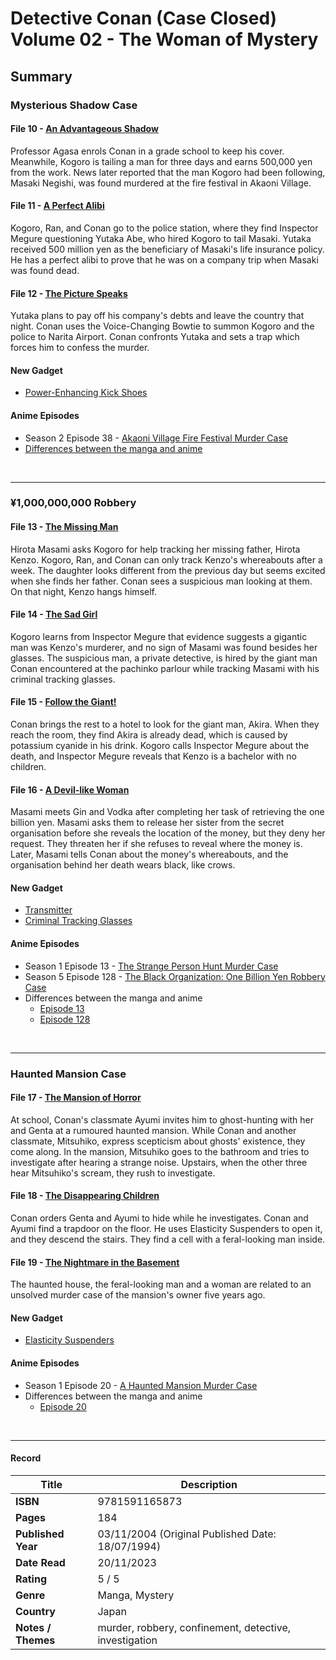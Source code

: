 # Detective Conan (Case Closed) Volume 02 - The Woman of Mystery

## Summary

### Mysterious Shadow Case
#### File 10 - [An Advantageous Shadow](https://www.detectiveconanworld.com/wiki/Volume_2#File_010_-_An_Advantageous_Shadow)
Professor Agasa enrols Conan in a grade school to keep his cover. Meanwhile, Kogoro is tailing a man for three days and earns 500,000 yen from the work. News later reported that the man Kogoro had been following, Masaki Negishi, was found murdered at the fire festival in Akaoni Village.


#### File 11 - [A Perfect Alibi](https://www.detectiveconanworld.com/wiki/Volume_2#File_011_-_A_Perfect_Alibi)
Kogoro, Ran, and Conan go to the police station, where they find Inspector Megure questioning Yutaka Abe, who hired Kogoro to tail Masaki. Yutaka received 500 million yen as the beneficiary of Masaki's life insurance policy. He has a perfect alibi to prove that he was on a company trip when Masaki was found dead.


#### File 12 - [The Picture Speaks](https://www.detectiveconanworld.com/wiki/Volume_2#File_012_-_The_Picture_Speaks)
Yutaka plans to pay off his company's debts and leave the country that night. Conan uses the Voice-Changing Bowtie to summon Kogoro and the police to Narita Airport. Conan confronts Yutaka and sets a trap which forces him to confess the murder.


#### New Gadget
* [Power-Enhancing Kick Shoes](https://www.detectiveconanworld.com/wiki/Power-Enhancing_Kick_Shoes)


#### Anime Episodes
* Season 2 Episode 38 - [Akaoni Village Fire Festival Murder Case](https://www.detectiveconanworld.com/wiki/Akaoni_Village_Fire_Festival_Murder_Case)
* [Differences between the manga and anime](https://www.detectiveconanworld.com/wiki/List_of_differences_between_the_manga_and_anime#Season_2_-_Episodes_29-54)

<br>
<hr>

### ¥1,000,000,000 Robbery
#### File 13 - [The Missing Man](https://www.detectiveconanworld.com/wiki/Volume_2#File_013_-_The_Missing_Man)
Hirota Masami asks Kogoro for help tracking her missing father, Hirota Kenzo. Kogoro, Ran, and Conan can only track Kenzo's whereabouts after a week. The daughter looks different from the previous day but seems excited when she finds her father. Conan sees a suspicious man looking at them. On that night, Kenzo hangs himself.


#### File 14 - [The Sad Girl](https://www.detectiveconanworld.com/wiki/Volume_2#File_014_-_The_Sad_Girl)
Kogoro learns from Inspector Megure that evidence suggests a gigantic man was Kenzo's murderer, and no sign of Masami was found besides her glasses. The suspicious man, a private detective, is hired by the giant man Conan encountered at the pachinko parlour while tracking Masami with his criminal tracking glasses.


#### File 15 - [Follow the Giant!](https://www.detectiveconanworld.com/wiki/Volume_2#File_015_-_Follow_the_Giant.21)
Conan brings the rest to a hotel to look for the giant man, Akira. When they reach the room, they find Akira is already dead, which is caused by potassium cyanide in his drink. Kogoro calls Inspector Megure about the death, and Inspector Megure reveals that Kenzo is a bachelor with no children.


#### File 16 - [A Devil-like Woman](https://www.detectiveconanworld.com/wiki/Volume_2#File_016_-_A_Devil-like_Woman)
Masami meets Gin and Vodka after completing her task of retrieving the one billion yen. Masami asks them to release her sister from the secret organisation before she reveals the location of the money, but they deny her request. They threaten her if she refuses to reveal where the money is. Later, Masami tells Conan about the money's whereabouts, and the organisation behind her death wears black, like crows. 


#### New Gadget
* [Transmitter](https://www.detectiveconanworld.com/wiki/Transmitter)
* [Criminal Tracking Glasses](https://www.detectiveconanworld.com/wiki/Criminal_Tracking_Glasses)


#### Anime Episodes
* Season 1 Episode 13 - [The Strange Person Hunt Murder Case](https://www.detectiveconanworld.com/wiki/The_Strange_Person_Hunt_Murder_Case)
* Season 5 Episode 128 - [The Black Organization: One Billion Yen Robbery Case](https://www.detectiveconanworld.com/wiki/The_Black_Organization:_One_Billion_Yen_Robbery_Case)
* Differences between the manga and anime
  - [Episode 13](https://www.detectiveconanworld.com/wiki/List_of_differences_between_the_manga_and_anime#Season_1_-_Episodes_1-28)
  - [Episode 128](https://www.detectiveconanworld.com/wiki/List_of_differences_between_the_manga_and_anime#Season_5_-_Episodes_107-134)

 <br>
 <hr>

### Haunted Mansion Case
#### File 17 - [The Mansion of Horror](https://www.detectiveconanworld.com/wiki/Volume_2#File_017_-_The_Mansion_of_Horror)
At school, Conan's classmate Ayumi invites him to ghost-hunting with her and Genta at a rumoured haunted mansion. While Conan and another classmate, Mitsuhiko, express scepticism about ghosts' existence, they come along. In the mansion, Mitsuhiko goes to the bathroom and tries to investigate after hearing a strange noise. Upstairs, when the other three hear Mitsuhiko's scream, they rush to investigate.

#### File 18 - [The Disappearing Children](https://www.detectiveconanworld.com/wiki/Volume_2#File_018_-_The_Disappearing_Children)
Conan orders Genta and Ayumi to hide while he investigates. Conan and Ayumi find a trapdoor on the floor. He uses Elasticity Suspenders to open it, and they descend the stairs. They find a cell with a feral-looking man inside.

#### File 19 - [The Nightmare in the Basement](https://www.detectiveconanworld.com/wiki/Volume_2#File_019_-_The_Nightmare_in_the_Basement)
The haunted house, the feral-looking man and a woman are related to an unsolved murder case of the mansion's owner five years ago.


#### New Gadget
* [Elasticity Suspenders](https://www.detectiveconanworld.com/wiki/Elasticity_Suspenders)


#### Anime Episodes
* Season 1 Episode 20 - [A Haunted Mansion Murder Case](https://www.detectiveconanworld.com/wiki/A_Haunted_Mansion_Murder_Case)
* Differences between the manga and anime
  - [Episode 20](https://www.detectiveconanworld.com/wiki/List_of_differences_between_the_manga_and_anime#Season_1_-_Episodes_1-28)
 
<br>
<hr>

#### Record
| Title | Description |
| -- | -- |
| **ISBN** | 9781591165873 |
| **Pages** | 184 |
| **Published Year** | 03/11/2004 (Original Published Date: 18/07/1994) |
| **Date Read** | 20/11/2023 |
| **Rating** | 5 / 5 |
| **Genre** | Manga, Mystery |
| **Country** | Japan |
| **Notes / Themes** | murder, robbery, confinement, detective, investigation  | 
